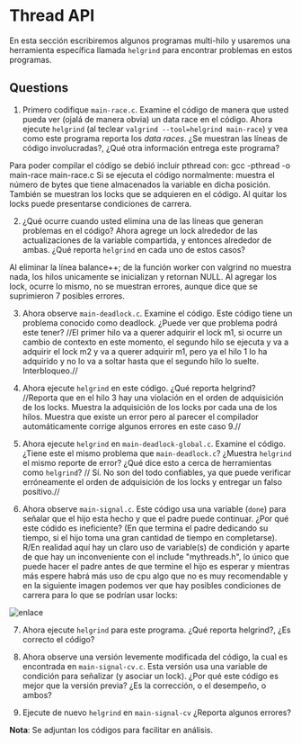# Thread API # 

En esta sección escribiremos algunos programas multi-hilo y usaremos una herramienta específica llamada ```helgrind``` para encontrar problemas en estos programas. 

## Questions ##

1. Primero codifique ```main-race.c```. Examine el código de manera que usted pueda ver (ojalá de manera obvia) un data race en el código. Ahora ejecute ```helgrind``` (al teclear ```valgrind --tool=helgrind main-race```) y vea como este programa reporta los *data races*. ¿Se muestran las líneas de código involucradas?, ¿Qué otra información entrega este programa?

Para poder compilar el código se debió incluir pthread con: gcc -pthread -o main-race main-race.c
Si se ejecuta el código normalmente: muestra el número de bytes que tiene almacenados la variable en dicha posición. También se muestran los locks que se adquieren en el código.
Al quitar los locks puede presentarse condiciones de carrera.

2. ¿Qué ocurre cuando usted elimina una de las líneas que generan problemas en el código? Ahora agrege un lock alrededor de las actualizaciones de la variable compartida, y entonces alrededor de ambas. ¿Qué reporta ```helgrind``` en cada uno de estos casos?

Al eliminar la línea balance++; de la función worker con valgrind no muestra nada, los hilos unicamente se inicializan y retornan NULL. Al agregar los lock, ocurre lo mismo, no se muestran errores, aunque dice que se suprimieron 7 posibles errores.

3. Ahora observe ```main-deadlock.c```. Examine el código. Este código tiene un problema conocido como deadlock. ¿Puede ver que problema podrá este tener?
//El primer hilo va a querer adquirir el lock m1, si ocurre un cambio de contexto en este momento, el segundo hilo se ejecuta y va a adquirir el lock m2 y va a querer adquirir m1, pero ya el hilo 1 lo ha adquirido y no lo va a soltar hasta que el segundo hilo lo suelte. Interbloqueo.//

4. Ahora ejecute ```helgrind``` en este código. ¿Qué reporta helgrind?
//Reporta que en el hilo 3 hay una violación en el orden de adquisición de los locks. Muestra la adquisición de los locks por cada una de los hilos. Muestra que existe un error pero al parecer el compilador automáticamente corrige algunos errores en este caso 9.//

5. Ahora ejecute ```helgrind``` en ```main-deadlock-global.c```. Examine el código. ¿Tiene este el mismo problema que ```main-deadlock.c```? ¿Muestra ```helgrind``` el mismo reporte de error? ¿Qué dice esto a cerca de herramientas como ```helgrind```?
// Sí. No son del todo confiables, ya que puede verificar erróneamente el orden de adquisición de los locks y entregar un falso positivo.//
6. Ahora observe ```main-signal.c```. Este código usa una variable (```done```) para señalar que el hijo esta hecho y que el padre puede continuar. ¿Por qué este códido es ineficiente? (En que termina el padre dedicando su tiempo, si el hijo toma una gran cantidad de tiempo en completarse).
R/En realidad aquí hay un claro uso de variable(s) de condición y aparte de que hay un inconveniente con el include "mythreads.h", lo único que puede hacer el padre antes de que termine el hijo es esperar y mientras más espere habrá más uso de cpu algo que no es muy recomendable y en la siguiente imagen podemos ver que hay posibles condiciones de carrera para lo que se podrían usar locks:

![enlace](https://raw.githubusercontent.com/gilbertrendon/thread-api/blob/master/lab/Pantallazos/FiguraP6.png)

7. Ahora ejecute ```helgrind``` para este programa. ¿Qué reporta helgrind?, ¿Es correcto el código?



8. Ahora observe una versión levemente modificada del código, la cual es encontrada en ```main-signal-cv.c```. Esta versión usa una variable de condición para señalizar (y asociar un lock). ¿Por qué este código es mejor que la versión previa? ¿Es la corrección, o el desempeño, o ambos?
9. Ejecute de nuevo ```helgrind``` en ```main-signal-cv``` ¿Reporta algunos errores?

**Nota**: Se adjuntan los códigos para facilitar en análisis.
